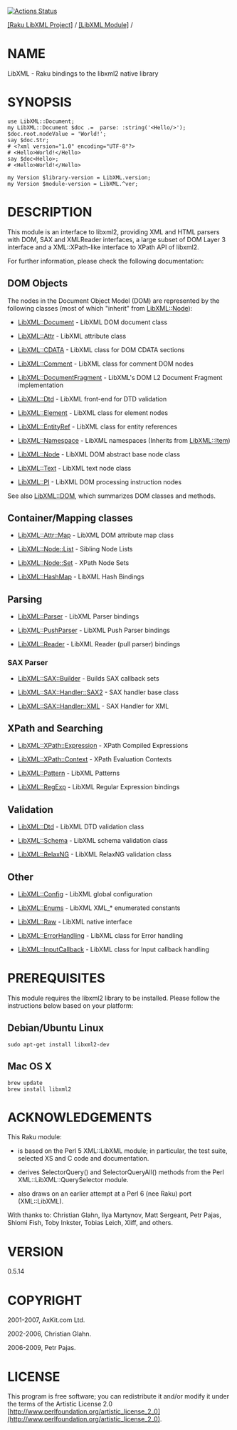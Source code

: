 [![Actions Status](https://github.com/libxml-raku/LibXML-raku/workflows/test/badge.svg)](https://github.com/libxml-raku/LibXML-raku/actions)

[[Raku LibXML Project]](https://libxml-raku.github.io)
 / [[LibXML Module]](https://libxml-raku.github.io/LibXML-raku)
 / [](https://libxml-raku.github.io/LibXML-raku/)

NAME
====

LibXML - Raku bindings to the libxml2 native library

SYNOPSIS
========

    use LibXML::Document;
    my LibXML::Document $doc .=  parse: :string('<Hello/>');
    $doc.root.nodeValue = 'World!';
    say $doc.Str;
    # <?xml version="1.0" encoding="UTF-8"?>
    # <Hello>World!</Hello>
    say $doc<Hello>;
    # <Hello>World!</Hello>

    my Version $library-version = LibXML.version;
    my Version $module-version = LibXML.^ver;

DESCRIPTION
===========

This module is an interface to libxml2, providing XML and HTML parsers with DOM, SAX and XMLReader interfaces, a large subset of DOM Layer 3 interface and a XML::XPath-like interface to XPath API of libxml2.

For further information, please check the following documentation:

DOM Objects
-----------

The nodes in the Document Object Model (DOM) are represented by the following classes (most of which "inherit" from [LibXML::Node](https://libxml-raku.github.io/LibXML-raku/Node)):

  * [LibXML::Document](https://libxml-raku.github.io/LibXML-raku/Document) - LibXML DOM document class

  * [LibXML::Attr](https://libxml-raku.github.io/LibXML-raku/Attr) - LibXML attribute class

  * [LibXML::CDATA](https://libxml-raku.github.io/LibXML-raku/CDATA) - LibXML class for DOM CDATA sections

  * [LibXML::Comment](https://libxml-raku.github.io/LibXML-raku/Comment) - LibXML class for comment DOM nodes

  * [LibXML::DocumentFragment](https://libxml-raku.github.io/LibXML-raku/DocumentFragment) - LibXML's DOM L2 Document Fragment implementation

  * [LibXML::Dtd](https://libxml-raku.github.io/LibXML-raku/Dtd) - LibXML front-end for DTD validation

  * [LibXML::Element](https://libxml-raku.github.io/LibXML-raku/Element) - LibXML class for element nodes

  * [LibXML::EntityRef](https://libxml-raku.github.io/LibXML-raku/EntityRef) - LibXML class for entity references

  * [LibXML::Namespace](https://libxml-raku.github.io/LibXML-raku/Namespace) - LibXML namespaces (Inherits from [LibXML::Item](https://libxml-raku.github.io/LibXML-raku/Item))

  * [LibXML::Node](https://libxml-raku.github.io/LibXML-raku/Node) - LibXML DOM abstract base node class

  * [LibXML::Text](https://libxml-raku.github.io/LibXML-raku/Text) - LibXML text node class

  * [LibXML::PI](https://libxml-raku.github.io/LibXML-raku/PI) - LibXML DOM processing instruction nodes

See also [LibXML::DOM](https://libxml-raku.github.io/LibXML-raku/DOM), which summarizes DOM classes and methods.

Container/Mapping classes
-------------------------

  * [LibXML::Attr::Map](https://libxml-raku.github.io/LibXML-raku/Attr/Map) - LibXML DOM attribute map class

  * [LibXML::Node::List](https://libxml-raku.github.io/LibXML-raku/Node/List) - Sibling Node Lists

  * [LibXML::Node::Set](https://libxml-raku.github.io/LibXML-raku/Node/Set) - XPath Node Sets

  * [LibXML::HashMap](https://libxml-raku.github.io/LibXML-raku/HashMap) - LibXML Hash Bindings

Parsing
-------

  * [LibXML::Parser](https://libxml-raku.github.io/LibXML-raku/Parser) - LibXML Parser bindings

  * [LibXML::PushParser](https://libxml-raku.github.io/LibXML-raku/PushParser) - LibXML Push Parser bindings

  * [LibXML::Reader](https://libxml-raku.github.io/LibXML-raku/Reader) - LibXML Reader (pull parser) bindings

### SAX Parser

  * [LibXML::SAX::Builder](https://libxml-raku.github.io/LibXML-raku/SAX/Builder) - Builds SAX callback sets

  * [LibXML::SAX::Handler::SAX2](https://libxml-raku.github.io/LibXML-raku/SAX/Handler/SAX2) - SAX handler base class

  * [LibXML::SAX::Handler::XML](https://libxml-raku.github.io/LibXML-raku/SAX/Handler/XML) - SAX Handler for XML

XPath and Searching
-------------------

  * [LibXML::XPath::Expression](https://libxml-raku.github.io/LibXML-raku/XPath/Expression) - XPath Compiled Expressions

  * [LibXML::XPath::Context](https://libxml-raku.github.io/LibXML-raku/XPath/Context) - XPath Evaluation Contexts

  * [LibXML::Pattern](https://libxml-raku.github.io/LibXML-raku/Pattern) - LibXML Patterns

  * [LibXML::RegExp](https://libxml-raku.github.io/LibXML-raku/RegExp) - LibXML Regular Expression bindings

Validation
----------

  * [LibXML::Dtd](https://libxml-raku.github.io/LibXML-raku/Dtd) - LibXML DTD validation class

  * [LibXML::Schema](https://libxml-raku.github.io/LibXML-raku/Schema) - LibXML schema validation class

  * [LibXML::RelaxNG](https://libxml-raku.github.io/LibXML-raku/RelaxNG) - LibXML RelaxNG validation class

Other
-----

  * [LibXML::Config](https://libxml-raku.github.io/LibXML-raku/Config) - LibXML global configuration

  * [LibXML::Enums](https://libxml-raku.github.io/LibXML-raku/Enums) - LibXML XML_* enumerated constants

  * [LibXML::Raw](https://libxml-raku.github.io/LibXML-raku/Raw) - LibXML native interface

  * [LibXML::ErrorHandling](https://libxml-raku.github.io/LibXML-raku/ErrorHandling) - LibXML class for Error handling

  * [LibXML::InputCallback](https://libxml-raku.github.io/LibXML-raku/InputCallback) - LibXML class for Input callback handling

PREREQUISITES
=============

This module requires the libxml2 library to be installed. Please follow the instructions below based on your platform:

Debian/Ubuntu Linux
-------------------

```shell
sudo apt-get install libxml2-dev
```

Mac OS X
--------

```shell
brew update
brew install libxml2
```

ACKNOWLEDGEMENTS
================

This Raku module:

  * is based on the Perl 5 XML::LibXML module; in particular, the test suite, selected XS and C code and documentation.

  * derives SelectorQuery() and SelectorQueryAll() methods from the Perl XML::LibXML::QuerySelector module.

  * also draws on an earlier attempt at a Perl 6 (nee Raku) port (XML::LibXML).

With thanks to: Christian Glahn, Ilya Martynov, Matt Sergeant, Petr Pajas, Shlomi Fish, Toby Inkster, Tobias Leich, Xliff, and others.

VERSION
=======

0.5.14

COPYRIGHT
=========

2001-2007, AxKit.com Ltd.

2002-2006, Christian Glahn.

2006-2009, Petr Pajas.

LICENSE
=======

This program is free software; you can redistribute it and/or modify it under the terms of the Artistic License 2.0 [http://www.perlfoundation.org/artistic_license_2_0](http://www.perlfoundation.org/artistic_license_2_0).

